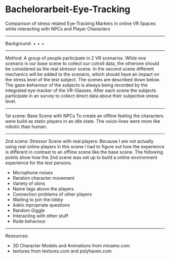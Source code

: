 # Bachelorarbeit-Eye-Tracking
Comparison of stress related Eye-Tracking Markers in online VR Spaces while interacting with NPCs and Player Characters
___
Background:
+
+
+
___
Method:
A group of people participate in 2 VR scenarios. While one scenario is our base scene to collect our cotroll data, the otherone should be considered as the real stressor scene. In the second scene different mechanics will be added to the scenario, which should have an impact on the stress level of the test subject. The scenes are described down below.
The gaze-behaviour of the subjects is always being recorded by the integrated eye-tracker of the VR-Glasses. After each scene the subjects participate in an survey to collect direct data about their subjective stress level.
___
1st scene: Base Scene with NPCs
To create an offline feeling the characters were build as static players in an idle state. The voice-lines were more like robotic than human.

___
2nd scene: Stressor Scene with real players:
Because I are not actually using real online players in this scene I had to figure out how the experience is different in contrast to an offline scene like the base scene. The following points show how the 2nd scene was set up to build a online environment experience for the test persons.
- Microphone noises
- Random character movement
- Variety of skins
- Name tags above the players
- Connection problems of other players
- Waiting to join the lobby
- Askin inpropriate questions
- Random Giggle
- Interacting with other stuff
- Rude behaviour

____
Resources:
- 3D Character Models and Animations from mixamo.com
- textures from textures.com and polyhaven.com

 
